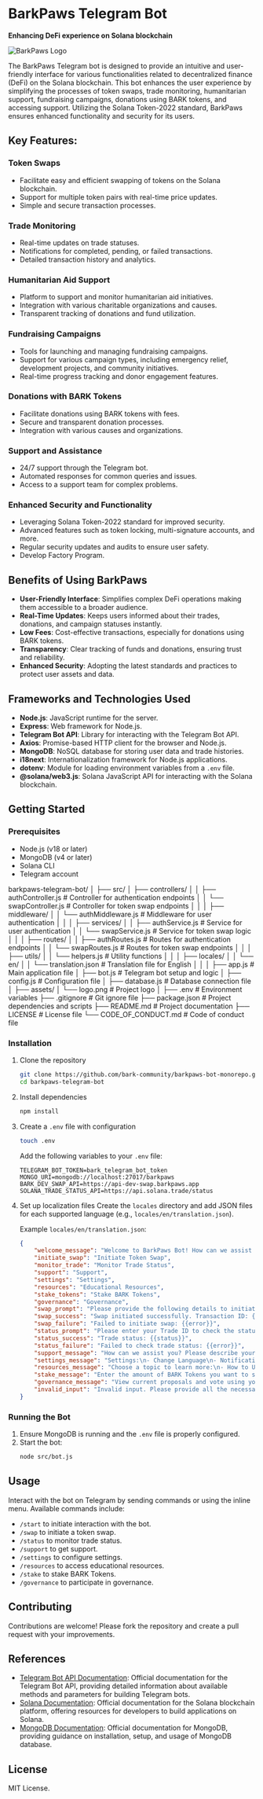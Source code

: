 # BarkPaws Telegram Bot
**Enhancing DeFi experience on Solana blockchain**

![BarkPaws Logo](./assets/logo.png)

The BarkPaws Telegram bot is designed to provide an intuitive and user-friendly interface for various functionalities related to decentralized finance (DeFi) on the Solana blockchain. This bot enhances the user experience by simplifying the processes of token swaps, trade monitoring, humanitarian support, fundraising campaigns, donations using BARK tokens, and accessing support. Utilizing the Solana Token-2022 standard, BarkPaws ensures enhanced functionality and security for its users.

## Key Features:

### Token Swaps
- Facilitate easy and efficient swapping of tokens on the Solana blockchain.
- Support for multiple token pairs with real-time price updates.
- Simple and secure transaction processes.

### Trade Monitoring
- Real-time updates on trade statuses.
- Notifications for completed, pending, or failed transactions.
- Detailed transaction history and analytics.

### Humanitarian Aid Support
- Platform to support and monitor humanitarian aid initiatives.
- Integration with various charitable organizations and causes.
- Transparent tracking of donations and fund utilization.

### Fundraising Campaigns
- Tools for launching and managing fundraising campaigns.
- Support for various campaign types, including emergency relief, development projects, and community initiatives.
- Real-time progress tracking and donor engagement features.

### Donations with BARK Tokens
- Facilitate donations using BARK tokens with fees.
- Secure and transparent donation processes.
- Integration with various causes and organizations.

### Support and Assistance
- 24/7 support through the Telegram bot.
- Automated responses for common queries and issues.
- Access to a support team for complex problems.

### Enhanced Security and Functionality
- Leveraging Solana Token-2022 standard for improved security.
- Advanced features such as token locking, multi-signature accounts, and more.
- Regular security updates and audits to ensure user safety.
- Develop Factory Program.

## Benefits of Using BarkPaws
- **User-Friendly Interface**: Simplifies complex DeFi operations making them accessible to a broader audience.
- **Real-Time Updates**: Keeps users informed about their trades, donations, and campaign statuses instantly.
- **Low Fees**: Cost-effective transactions, especially for donations using BARK tokens.
- **Transparency**: Clear tracking of funds and donations, ensuring trust and reliability.
- **Enhanced Security**: Adopting the latest standards and practices to protect user assets and data.

## Frameworks and Technologies Used

- **Node.js**: JavaScript runtime for the server.
- **Express**: Web framework for Node.js.
- **Telegram Bot API**: Library for interacting with the Telegram Bot API.
- **Axios**: Promise-based HTTP client for the browser and Node.js.
- **MongoDB**: NoSQL database for storing user data and trade histories.
- **i18next**: Internationalization framework for Node.js applications.
- **dotenv**: Module for loading environment variables from a `.env` file.
- **@solana/web3.js**: Solana JavaScript API for interacting with the Solana blockchain.

## Getting Started

### Prerequisites
- Node.js (v18 or later)
- MongoDB (v4 or later)
- Solana CLI
- Telegram account

barkpaws-telegram-bot/
│
├── src/
│   ├── controllers/
│   │   ├── authController.js          # Controller for authentication endpoints
│   │   └── swapController.js          # Controller for token swap endpoints
│   │
│   ├── middleware/
│   │   └── authMiddleware.js          # Middleware for user authentication
│   │
│   ├── services/
│   │   ├── authService.js             # Service for user authentication
│   │   └── swapService.js             # Service for token swap logic
│   │
│   ├── routes/
│   │   ├── authRoutes.js              # Routes for authentication endpoints
│   │   └── swapRoutes.js              # Routes for token swap endpoints
│   │
│   ├── utils/
│   │   └── helpers.js                 # Utility functions
│   │
│   ├── locales/
│   │   └── en/
│   │       └── translation.json       # Translation file for English
│   │
│   ├── app.js                         # Main application file
│   ├── bot.js                         # Telegram bot setup and logic
│   ├── config.js                      # Configuration file
│   ├── database.js                    # Database connection file
│
├── assets/
│   └── logo.png                       # Project logo
│
├── .env                               # Environment variables
├── .gitignore                         # Git ignore file
├── package.json                       # Project dependencies and scripts
├── README.md                          # Project documentation
├── LICENSE                            # License file
└── CODE_OF_CONDUCT.md                 # Code of conduct file

### Installation

1. Clone the repository
    ```sh
    git clone https://github.com/bark-community/barkpaws-bot-monorepo.git
    cd barkpaws-telegram-bot
    ```

2. Install dependencies
    ```sh
    npm install
    ```

3. Create a `.env` file with configuration
    ```sh
    touch .env
    ```

    Add the following variables to your `.env` file:
    ```
    TELEGRAM_BOT_TOKEN=bark_telegram_bot_token
    MONGO_URI=mongodb://localhost:27017/barkpaws
    BARK_DEV_SWAP_API=https://api-dev-swap.barkpaws.app
    SOLANA_TRADE_STATUS_API=https://api.solana.trade/status
    ```

4. Set up localization files
    Create the `locales` directory and add JSON files for each supported language (e.g., `locales/en/translation.json`).

    Example `locales/en/translation.json`:
    ```json
    {
        "welcome_message": "Welcome to BarkPaws Bot! How can we assist you today?",
        "initiate_swap": "Initiate Token Swap",
        "monitor_trade": "Monitor Trade Status",
        "support": "Support",
        "settings": "Settings",
        "resources": "Educational Resources",
        "stake_tokens": "Stake BARK Tokens",
        "governance": "Governance",
        "swap_prompt": "Please provide the following details to initiate a token swap:\n1. Token to Swap From\n2. Token to Swap To\n3. Amount\n4. Confirm Wallet Address",
        "swap_success": "Swap initiated successfully. Transaction ID: {{txId}}",
        "swap_failure": "Failed to initiate swap: {{error}}",
        "status_prompt": "Please enter your Trade ID to check the status:",
        "status_success": "Trade status: {{status}}",
        "status_failure": "Failed to check trade status: {{error}}",
        "support_message": "How can we assist you? Please describe your issue, and our support team will get back to you shortly.",
        "settings_message": "Settings:\n- Change Language\n- Notification Preferences\n- Security Settings",
        "resources_message": "Choose a topic to learn more:\n- How to Use BarkPaws Bot\n- Understanding DeFi\n- FAQs",
        "stake_message": "Enter the amount of BARK Tokens you want to stake:",
        "governance_message": "View current proposals and vote using your BARK Tokens.",
        "invalid_input": "Invalid input. Please provide all the necessary details."
    }
    ```

### Running the Bot

1. Ensure MongoDB is running and the `.env` file is properly configured.
2. Start the bot:
    ```sh
    node src/bot.js
    ```

## Usage

Interact with the bot on Telegram by sending commands or using the inline menu. Available commands include:
- `/start` to initiate interaction with the bot.
- `/swap` to initiate a token swap.
- `/status` to monitor trade status.
- `/support` to get support.
- `/settings` to configure settings.
- `/resources` to access educational resources.
- `/stake` to stake BARK Tokens.
- `/governance` to participate in governance.

## Contributing

Contributions are welcome! Please fork the repository and create a pull request with your improvements.

## References

- [Telegram Bot API Documentation](https://core.telegram.org/bots/api): Official documentation for the Telegram Bot API, providing detailed information about available methods and parameters for building Telegram bots.
- [Solana Documentation](https://docs.solana.com/): Official documentation for the Solana blockchain platform, offering resources for developers to build applications on Solana.
- [MongoDB Documentation](https://docs.mongodb.com/): Official documentation for MongoDB, providing guidance on installation, setup, and usage of MongoDB database.

## License

MIT License.
